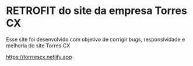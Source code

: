 # RETROFIT do site da empresa Torres CX

Esse site foi desenvolvido com objetivo de corrigir bugs, responsividade e melhoria do site Torres CX

https://torrrescx.netlify.app
